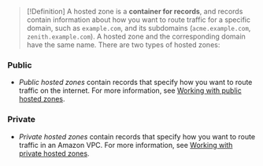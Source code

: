 > [!Definition]
> A hosted zone is a **container for records**, and records contain information about how you want to route traffic for a specific domain, such as `example.com`, and its subdomains (`acme.example.com`, `zenith.example.com`). A hosted zone and the corresponding domain have the same name. There are two types of hosted zones:

### Public
- _Public hosted zones_ contain records that specify how you want to route traffic on the internet. For more information, see [Working with public hosted zones](https://docs.aws.amazon.com/Route53/latest/DeveloperGuide/AboutHZWorkingWith.html).

### Private
- _Private hosted zones_ contain records that specify how you want to route traffic in an Amazon VPC. For more information, see [Working with private hosted zones](https://docs.aws.amazon.com/Route53/latest/DeveloperGuide/hosted-zones-private.html).